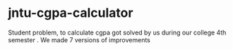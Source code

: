 # jntu-cgpa-calculator
Student problem, to calculate cgpa got solved by us during our college 4th semester . We made 7 versions of improvements
